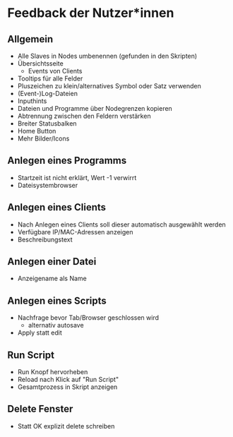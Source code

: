 # Feedback der Nutzer*innen

## Allgemein
* Alle Slaves in Nodes umbenennen (gefunden in den Skripten)
* Übersichtsseite
    * Events von Clients
* Tooltips für alle Felder
* Pluszeichen zu klein/alternatives Symbol oder Satz verwenden
* (Event-)Log-Dateien
* Inputhints
* Dateien und Programme über Nodegrenzen kopieren
* Abtrennung zwischen den Feldern verstärken
* Breiter Statusbalken
* Home Button
* Mehr Bilder/Icons

## Anlegen eines Programms
* Startzeit ist nicht erklärt, Wert -1 verwirrt
* Dateisystembrowser

## Anlegen eines Clients
* Nach Anlegen eines Clients soll dieser automatisch ausgewählt werden
* Verfügbare IP/MAC-Adressen anzeigen
* Beschreibungstext

## Anlegen einer Datei
* Anzeigename als Name

## Anlegen eines Scripts
* Nachfrage bevor Tab/Browser geschlossen wird
    * alternativ autosave  
* Apply statt edit

## Run Script
* Run Knopf hervorheben
* Reload nach Klick auf "Run Script"
* Gesamtprozess in Skript anzeigen

## Delete Fenster
* Statt OK explizit delete schreiben